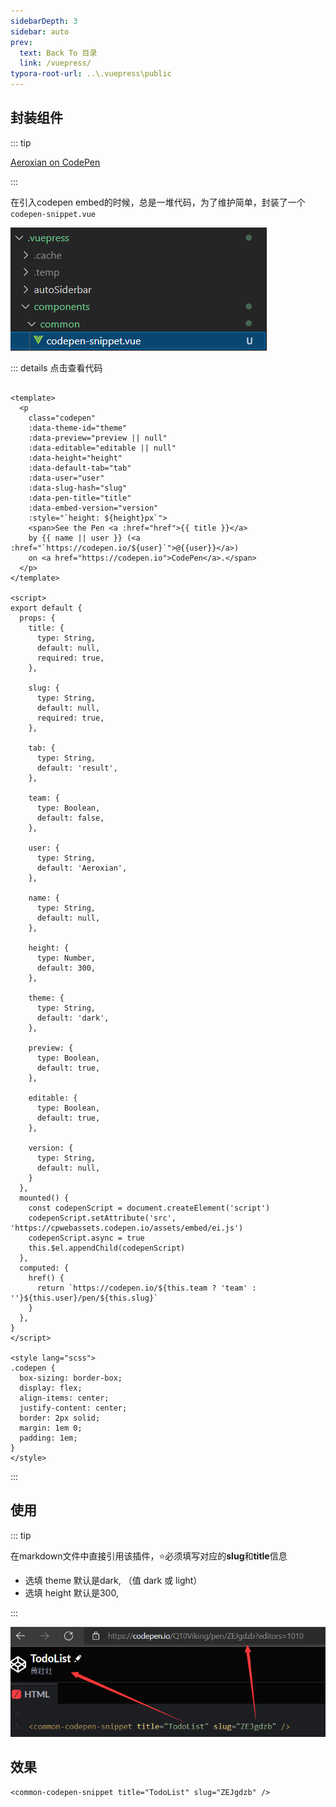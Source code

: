 ```yaml
---
sidebarDepth: 3
sidebar: auto
prev:
  text: Back To 目录
  link: /vuepress/
typora-root-url: ..\.vuepress\public
---
```




## 封装组件

::: tip

[Aeroxian on CodePen](https://codepen.io/Aeroxian)

:::

在引入codepen embed的时候，总是一堆代码，为了维护简单，封装了一个`codepen-snippet.vue`

![202111271454395](../.vuepress/public/images/vuepress/202111271454395.png)

::: details 点击查看代码

```vue

<template>
  <p
    class="codepen"
    :data-theme-id="theme"
    :data-preview="preview || null"
    :data-editable="editable || null"
    :data-height="height"
    :data-default-tab="tab"
    :data-user="user"
    :data-slug-hash="slug"
    :data-pen-title="title"
    :data-embed-version="version"
    :style="`height: ${height}px`">
    <span>See the Pen <a :href="href">{{ title }}</a>
    by {{ name || user }} (<a :href="`https://codepen.io/${user}`">@{{user}}</a>)
    on <a href="https://codepen.io">CodePen</a>.</span>
  </p>
</template>

<script>
export default {
  props: {
    title: {
      type: String,
      default: null,
      required: true,
    },

    slug: {
      type: String,
      default: null,
      required: true,
    },

    tab: {
      type: String,
      default: 'result',
    },

    team: {
      type: Boolean,
      default: false,
    },

    user: {
      type: String,
      default: 'Aeroxian',
    },

    name: {
      type: String,
      default: null,
    },

    height: {
      type: Number,
      default: 300,
    },

    theme: {
      type: String,
      default: 'dark',
    },

    preview: {
      type: Boolean,
      default: true,
    },

    editable: {
      type: Boolean,
      default: true,
    },

    version: {
      type: String,
      default: null,
    }
  },
  mounted() {
    const codepenScript = document.createElement('script')
    codepenScript.setAttribute('src', 'https://cpwebassets.codepen.io/assets/embed/ei.js')
    codepenScript.async = true
    this.$el.appendChild(codepenScript)
  },
  computed: {
    href() {
      return `https://codepen.io/${this.team ? 'team' : ''}${this.user}/pen/${this.slug}`
    }
  },
}
</script>

<style lang="scss">
.codepen {
  box-sizing: border-box;
  display: flex;
  align-items: center;
  justify-content: center;
  border: 2px solid;
  margin: 1em 0;
  padding: 1em;
}
</style>
```

:::

## 使用

::: tip

在markdown文件中直接引用该插件，⭐必须填写对应的**slug**和**title**信息

- 选填 theme 默认是dark,  （值 dark 或 light）
- 选填 height 默认是300,

:::

![202111271451430](../.vuepress/public/images/vuepress/202111271451430.png)

## 效果

```vue
<common-codepen-snippet title="TodoList" slug="ZEJgdzb" />
```

<common-codepen-snippet title="TodoList" slug="ZEJgdzb" />

